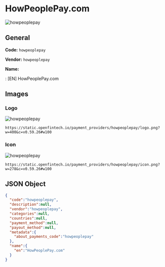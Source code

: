 
# HowPeoplePay.com 
![howpeoplepay](https://static.openfintech.io/payment_providers/howpeoplepay/logo.png?w=400&c=v0.59.26#w100)  

## General 
 
**Code:** `howpeoplepay` 
 
**Vendor:** `howpeoplepay` 
 
**Name:** 
 
:	[EN] HowPeoplePay.com 
 

## Images 

### Logo 
 
![howpeoplepay](https://static.openfintech.io/payment_providers/howpeoplepay/logo.png?w=400&c=v0.59.26#w100)  

```
https://static.openfintech.io/payment_providers/howpeoplepay/logo.png?w=400&c=v0.59.26#w100
```  

### Icon 
 
![howpeoplepay](https://static.openfintech.io/payment_providers/howpeoplepay/icon.png?w=278&c=v0.59.26#w100)  

```
https://static.openfintech.io/payment_providers/howpeoplepay/icon.png?w=278&c=v0.59.26#w100
```  

## JSON Object 

```json
{
  "code":"howpeoplepay",
  "description":null,
  "vendor":"howpeoplepay",
  "categories":null,
  "countries":null,
  "payment_method":null,
  "payout_method":null,
  "metadata":{
    "about_payments_code":"howpeoplepay"
  },
  "name":{
    "en":"HowPeoplePay.com"
  }
}
```  
